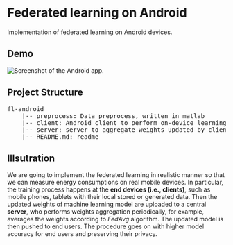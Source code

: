 # Federated learning on Android

Implementation of federated learning on Android devices.

## Demo

![Screenshot of the Android app.](http://ww1.sinaimg.cn/large/93d8f721gy1g2zgxykba7j20u01podmb.jpg)

## Project Structure

<pre>
fl-android
	|-- preprocess: Data preprocess, written in matlab 
	|-- client: Android client to perform on-device learning, written in android, built by Gradle
	|-- server: server to aggregate weights updated by clients, written in java, built by Gradle
	|-- README.md: readme
</pre>
## Illsutration

We are going to implement the federated learning in realistic manner so that we can measure energy consumptions on real mobile devices. In particular, the training process happens at the **end devices (i.e., clients)**, such as mobile phones, tablets with their local stored or generated data. Then the updated weights of machine learning model are uploaded to a central **server**, who performs weights aggregation periodically, for example, averages the weights according to *FedAvg* algorithm. The updated model is then pushed to end users. The procedure goes on with higher model accuracy for end users and preserving their privacy.